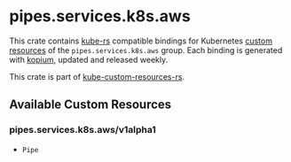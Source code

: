 <!--
SPDX-FileCopyrightText: The kube-custom-resources-rs Authors
SPDX-License-Identifier: 0BSD
 -->

# pipes.services.k8s.aws

This crate contains [kube-rs](https://kube.rs/) compatible bindings for Kubernetes [custom resources](https://kubernetes.io/docs/tasks/extend-kubernetes/custom-resources/custom-resource-definitions/) of the `pipes.services.k8s.aws` group. Each binding is generated with [kopium](https://github.com/kube-rs/kopium), updated and released weekly.

This crate is part of [kube-custom-resources-rs](https://github.com/metio/kube-custom-resources-rs).

## Available Custom Resources

### pipes.services.k8s.aws/v1alpha1
- `Pipe`
